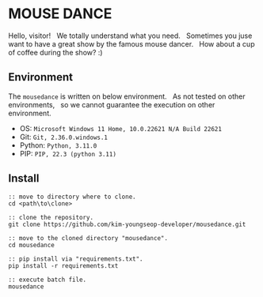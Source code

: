 # MOUSE DANCE

Hello, visitor! &nbsp;
We totally understand what you need. &nbsp;
Sometimes you juse want to have a great show by the famous mouse dancer. &nbsp;
How about a cup of coffee during the show? :) &nbsp;

## Environment
The `mousedance` is written on below environment. &nbsp;
As not tested on other environments, &nbsp;
so we cannot guarantee the execution on other environment. &nbsp;

- OS: `Microsoft Windows 11 Home, 10.0.22621 N/A Build 22621`
- Git: `Git, 2.36.0.windows.1`
- Python: `Python, 3.11.0`
- PIP: `PIP, 22.3 (python 3.11)`

## Install
```
:: move to directory where to clone.
cd <path\to\clone>

:: clone the repository.
git clone https://github.com/kim-youngseop-developer/mousedance.git

:: move to the cloned directory "mousedance".
cd mousedance

:: pip install via "requirements.txt".
pip install -r requirements.txt

:: execute batch file.
mousedance
```